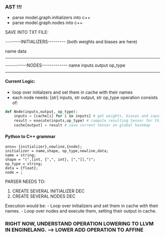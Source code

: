 ### AST !!!

- parse model.graph.initializers into c++
- parse model.graph.nodes into c++

SAVE INTO TXT FILE:

--------INITIALIZERS--------- (both weights and biases are here)

name
data

-----------------------------

-----------NODES-------------
name
inputs
output
op_type

-------------------------------



#### Current Logic:

- loop over initialzers and set them in cache with their names 
- each node needs: [str] inputs, str output, str op_type
 operation consists of:

``` python
def Node(inputs,output, op_type):
    inputs = [cache[i] for i in inputs] # get weights, biases and inputs from previous layers
    result = execute(inputs,op_type) # compute resulting tensor for this layer
    cache[output] = result # save current tensor on global hashmap
```


#### Python to C++ grammar

``` ebnf
onnx= {initializer},newline,{node};
initializer = name,shape, op_type,newline,data;
name = string;
shape = "(",[int, {",", int}, [","]],")";
op_type = string;
data = {float};
node = ;
```

PARSER NEEDS TO:
1)  CREATE SEVERAL INITIALIZER DEC
2)  CREATE SEVERAL NODES DEC


Execution would be:
    - Loop over initializers and set them in cache with their names.
    - Loop over nodes and execute them, setting their output in cache.



### RIGHT NOW, UNDERSTAND OPERATION LOWERING TO LLVM IN ENGINELANG. --> LOWER ADD OPERATION TO AFFINE

